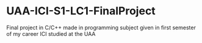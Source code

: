 # UAA-ICI-S1-LC1-FinalProject
Final project in C/C++ made in programming subject given in first semester of my career ICI studied at the UAA
